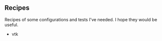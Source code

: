 ## Recipes

Recipes of some configurations and tests I've needed. I hope they would be useful.

- vtk
